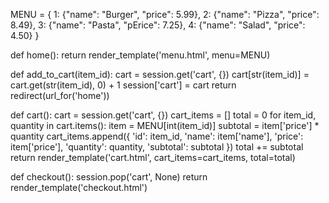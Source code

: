 MENU = {
    1: {"name": "Burger", "price": 5.99},
    2: {"name": "Pizza", "price": 8.49},
    3: {"name": "Pasta", "pErice": 7.25},
    4: {"name": "Salad", "price": 4.50}
}

def home():
    return render_template('menu.html', menu=MENU)


def add_to_cart(item_id):
    cart = session.get('cart', {})
    cart[str(item_id)] = cart.get(str(item_id), 0) + 1
    session['cart'] = cart
    return redirect(url_for('home'))


def cart():
    cart = session.get('cart', {})
    cart_items = []
    total = 0
    for item_id, quantity in cart.items():
        item = MENU[int(item_id)]
        subtotal = item['price'] * quantity
        cart_items.append({
            'id': item_id,
            'name': item['name'],
            'price': item['price'],
            'quantity': quantity,
            'subtotal': subtotal
        })
        total += subtotal
    return render_template('cart.html', cart_items=cart_items, total=total)


def checkout():
    session.pop('cart', None)
    return render_template('checkout.html')


